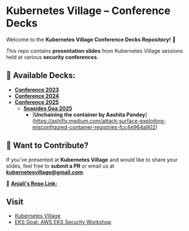 
# **Kubernetes Village – Conference Decks**  

Welcome to the **Kubernetes Village Conference Decks Repository!** 🎉  

This repo contains **presentation slides** from Kubernetes Village sessions held at various **security conferences**.  

## 📂 **Available Decks:**  
- [**Conference 2023**](https://github.com/kubernetesvillage/conference-decks/tree/main/2023)
- [**Conference 2024**](https://github.com/kubernetesvillage/conference-decks/tree/main/2024)
- [**Conference 2025**](https://github.com/kubernetesvillage/conference-decks/tree/main/2025)
  - [**Seasides Goa 2025**](https://github.com/kubernetesvillage/conference-decks/tree/main/2025/seasides-goa)
    - [**Unchaining the container by Aashita Pandey**]  (https://ashifly.medium.com/attack-surface-exploiting-misconfigured-container-registries-fcc4e964a902)


## 📩 **Want to Contribute?**  
If you’ve presented at **Kubernetes Village** and would like to share your slides, feel free to **submit a PR** or email us at **kubernetesvillage@gmail.com**.  

📌 [**Anjali's Repo Link:**](https://github.com/peachycloudsecurity/conference-meetup-doc)

## Visit
- [Kubernetes Village](https://www.kubernetesvillage.com/)
- [EKS Goat: AWS EKS Security Workshop](https://ekssecurity.kubernetesvillage.com/)

